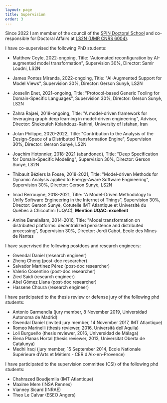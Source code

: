 ```yaml
---
layout: page
title: Supervision
order: 3
---
```


Since 2022 I am member of the council of the [SPIN Doctoral School](https://ed-spin.doctorat-bretagne.fr/) and co-responsible for Doctoral Affairs at [LS2N (UMR CNRS 6004)](http://www.ls2n.fr/).

I have co-supervised the following PhD students:

* Matthew Coyle, 2022-ongoing, Title: "Automated reconfiguration by AI-augmented model transformation", Supervision 30%, Director: Samir Loudni, LS2N
* James Pontes Miranda, 2022-ongoing, Title: "AI-Augmented Support for Model Views", Supervision 30%, Director: Gerson Sunyè, LS2N
* Josselin Enet, 2021-ongoing, Title: "Protocol-based Generic Tooling for Domain-Specific Languages", Supervision 30%, Director: Gerson Sunyè, LS2N
* Zahra Rajaei, 2018-ongoing, Title: "A model-driven framework for leveraging graph deep learning in model-driven engineering", Advisor, Director: Shekoufeh Kolahdouz-Rahimi, University of Isfahan, Iran

* Jolan Philippe, 2020-2022, Title: "Contribution to the Analysis of the Design-Space of a Distributed Transformation Engine", Supervision 30%, Director: Gerson Sunyè, LS2N
* Joachim Hotonnier, 2018-2021 (abandoned), Title: "Deep Specification for Domain-Specific Modeling", Supervision 30%, Director: Gerson Sunyè, LS2N
* Thibault Béziers la Fosse, 2018-2021, Title: "Model-driven   Methods for Dynamic Analysis applied to Energy-Aware Software
Engineering", Supervision 30%, Director: Gerson Sunyè, LS2N
* Imad Berrouyne, 2018-2021, Title: "A Model-Driven Methodology to Unify Software Engineering in the Internet of Things", Supervision 30%, Director: Gerson Sunyè, Cotutelle IMT Atlantique et Université du Québec à Chicoutimi (UQAC), **Mention UQAC: excellent**
* Amine Benelallam, 2014-2016, Title: "Model transformation on distributed platforms: decentralized persistence and distributed processing", Supervision 30%, Director: Jordi Cabot, Ecole des Mines de Nantes

I have supervised the following postdocs and research engineers:

* Gwendal Daniel (research engineer)
* Zheng Cheng (post-doc researcher)
* Salvador Martinez Pérez (post-doc researcher)
* Valerio Cosentino (post-doc researcher)
* Zied Saidi (research engineer)
* Abel Gómez Llana (post-doc researcher)
* Hassene Choura (research engineer)

I have participated to the thesis review or defense jury of the following phd students:

* Antonio Garmendía (jury member, 8 November 2019, Universidad Autonoma de Madrid) 
* Gwendal Daniel (invited jury member, 14 November 2017, IMT Atlantique)
* Romeo Marinelli (thesis reviewer, 2016, Università dell'Aquila)
* Loli Burgueño (thesis reviewer, 2016, Universidad de Málaga)
* Elena Planas Hortal (thesis reviewer, 2013, Universitat Oberta de Catalunya)
* Medhi Iraqi (jury member, 15 September 2014, Ecole Nationale Supérieure d'Arts et Métiers - CER d'Aix-en-Provence)

I have participated to the supervision committee (CSI) of the following phd students:

* Chahrazed Boudjemila (IMT Atlantique)
* Maxime Mere (INSA Rennes)
* Vianney Sicard (INRAE)
* Theo Le Calvar (ESEO Angers) 
